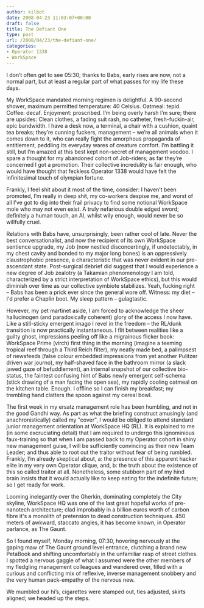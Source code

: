 ```yaml
---
author: kilbot
date: 2008-04-23 11:03:07+00:00
draft: false
title: The Defiant One
type: post
url: /2008/04/23/the-defiant-one/
categories:
- Operator 1338
- WorkSpace
---
```


I don’t often get to see 05:30; thanks to Babs, early rises are now, not a normal part, but at least a regular part of what passes for my life these days.

My WorkSpace mandated morning regimen is delightful. A 90-second shower, maximum permitted temperature: 40 Celsius. Oatmeal: tepid. Coffee: decaf. Enjoyment: proscribed. I’m being overly harsh I’m sure; there are upsides: Clean clothes, a fading suit rash, no catheter, fresh-fuckin-air, epic bandwidth. I have a desk now, a terminal, a chair with a cushion, quaint tea breaks; they’re cunning fuckers, management – we’re all animals when it comes down to it, who can really fight the amorphous propaganda of entitlement, peddling its everyday wares of creature comfort. I’m battling it still, but I’m amazed at this best kept non-secret of management voodoo. I spare a thought for my abandoned cohort of Job-riders; as far they’re concerned I got a promotion. Their collective incredulity is fair enough, who would have thought that feckless Operator 1338 would have felt the infinitesimal touch of olympian fortune.

Frankly, I feel shit about it most of the time, consider: I haven’t been promoted, I’m really in deep shit, my co-workers despise me, and worst of all I’ve got to dig into their frail privacy to find some notional WorkSpace mole who may not even exist. A truly nefarious double edged sword; definitely a human touch, an AI, whilst wily enough, would never be so willfully cruel.

Relations with Babs have, unsurprisingly, been rather cool of late. Never the best conversationalist, and now the recipient of its own WorkSpace sentience upgrade, my Job (now nestled disconcertingly, if undetectably, in my chest cavity and bonded to my major long bones) is an oppressively claustrophobic presence, a characteristic that was never evident in our pre-ascendant state. Post-surgical debrief did suggest that I would experience a new degree of Job zealotry (a Takamian phenomenology I am told, characterized by a strict interpretation of WorkSpace ethics), but this would diminish over time as our collective symbiote stabilizes. Yeah, fucking right – Babs has been a prick ever since the general wore off. Witness: my diet – I'd prefer a Chaplin boot. My sleep pattern – gulagtastic.

However, my pet martinet aside, I am forced to acknowledge the sheer hallucinogen (and paradoxically coherent) glory of the access I now have. Like a still-sticky emergent imago I revel in the freedom – the RL/dunk transition is now practically instantaneous. I flit between realities like a guilty ghost, impressions peeling off like a migrainous flicker book: WorkSpace Prime (virch) first thing in the morning (imagine a teeming tropical reef through a Third Reich filter), my neatly made bed, a palimpsest of newsfeeds (false colour embedded impressions from yet another Pulitzer driven war journo), my half-shaved face in the bathroom mirror (a slack jawed gaze of befuddlement), an internal snapshot of our collective bio-status, the faintest confusing hint of Babs newly emergent self-schema (stick drawing of a man facing the open sea), my rapidly cooling oatmeal on the kitchen table. Enough. I offline so I can finish my breakfast; my trembling hand clatters the spoon against my cereal bowl.

The first week in my ersatz management role has been humbling, and not in the good Gandhi way. As part as what the briefing construct amusingly (and anachronistically) called my "cover", I would be obliged to attend standard junior management orientation at WorkSpace HQ (RL). It is explained to me (in some excruciating detail) that I am required to undergo this ignominious faux-training so that when I am passed back to my Operator cohort in shiny new management guise, I will be sufficiently convincing as their new Team Leader; and thus able to root out the traitor without fear of being rumbled. Frankly, I’m already skeptical about, a: the presence of this apparent hacker elite in my very own Operator clique, and, b: the truth about the existence of this so called traitor at all. Nonetheless, some stubborn part of my hind brain insists that it would actually like to keep eating for the indefinite future; so I get ready for work.

Looming inelegantly over the Gherkin, dominating completely the City skyline, WorkSpace HQ was one of the last great hopeful works of pre-nanotech architecture; clad improbably in a billion euros worth of carbon fibre it's a monolith of pretension to dead construction techniques. 450 meters of awkward, staccato angles, it has become known, in Operator parlance, as The Gaunt.

So I found myself, Monday morning, 07:30, hovering nervously at the gaping maw of The Gaunt ground level entrance, clutching a brand new PetaBook and shifting uncomfortably in the unfamiliar rasp of street clothes. I spotted a nervous gaggle of what I assumed were the other members of my fledgling management colleagues and wandered over, filled with a curious and conflicting mix of reflexive, inverse management snobbery and the very human pack-empathy of the nervous new.

We mumbled our hi’s, cigarettes were stamped out, ties adjusted, skirts aligned; we headed up the steps.
